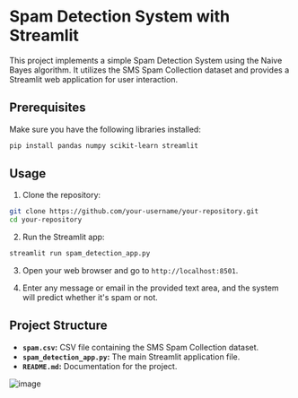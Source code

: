 # Spam Detection System with Streamlit

This project implements a simple Spam Detection System using the Naive Bayes algorithm. It utilizes the SMS Spam Collection dataset and provides a Streamlit web application for user interaction.

## Prerequisites

Make sure you have the following libraries installed:

```bash
pip install pandas numpy scikit-learn streamlit
```

## Usage

1. Clone the repository:

```bash
git clone https://github.com/your-username/your-repository.git
cd your-repository
```

2. Run the Streamlit app:

```bash
streamlit run spam_detection_app.py
```

3. Open your web browser and go to `http://localhost:8501`.

4. Enter any message or email in the provided text area, and the system will predict whether it's spam or not.

## Project Structure

- **`spam.csv`:** CSV file containing the SMS Spam Collection dataset.
- **`spam_detection_app.py`:** The main Streamlit application file.
- **`README.md`:** Documentation for the project.


![image](https://github.com/Deekshith-DL/Spam-Detection-System/assets/124920286/79a80f52-d75b-44f8-83d5-fd472d8a917f)

